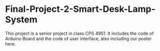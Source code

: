 # Final-Project-2-Smart-Desk-Lamp-System
This project is a senior project in class CPS 4951. It includes the code of Arduino Board and the code of user interface, also including our poster here.
